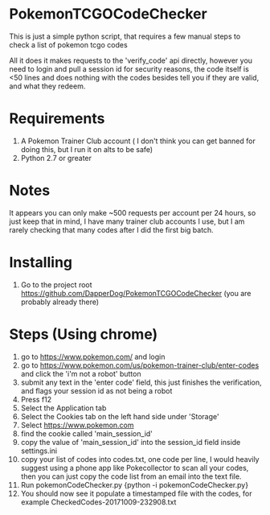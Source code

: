 # PokemonTCGOCodeChecker
This is just a simple python script, that requires a few manual steps to check a list of pokemon tcgo codes

All it does it makes requests to the 'verify_code' api directly, however you need to login and pull a session id for security reasons, the code itself is <50 lines and does nothing with the codes besides tell you if they are valid, and what they redeem.

# Requirements
1) A Pokemon Trainer Club account ( I don't think you can get banned for doing this, but I run it on alts to be safe) 
2) Python 2.7 or greater

# Notes
It appears you can only make ~500 requests per account per 24 hours, so just keep that in mind, I have many trainer club accounts I use, but I am rarely checking that many codes after I did the first big batch.

# Installing
1) Go to the project root https://github.com/DapperDog/PokemonTCGOCodeChecker (you are probably already there) 

# Steps (Using chrome)
1) go to https://www.pokemon.com/ and login
2) go to https://www.pokemon.com/us/pokemon-trainer-club/enter-codes and click the 'i'm not a robot' button
3) submit any text in the 'enter code' field, this just finishes the verification, and flags your session id as not being a robot
4) Press f12
5) Select the Application tab
6) Select the Cookies tab on the left hand side under 'Storage'
7) Select https://www.pokemon.com
8) find the cookie called 'main_session_id'
9) copy the value of 'main_session_id' into the session_id field inside settings.ini
10) copy your list of codes into codes.txt, one code per line, I would heavily suggest using a phone app like Pokecollector to scan all your codes, then you can just copy the code list from an email into the text file.
11) Run pokemonCodeChecker.py {python -i pokemonCodeChecker.py}
12) You should now see it populate a timestamped file with the codes, for example CheckedCodes-20171009-232908.txt
